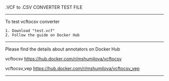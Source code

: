 .VCF to .CSV CONVERTER TEST FILE
__________________________________________________________________________________________
To test vcftocsv converter
   
    1. Download "test.vcf"
    2. Follow the guide on Docker Hub

__________________________________________________________________________________________
Please find the details about annotators on Docker Hub

vcftocsv       https://hub.docker.com/r/mshumilova/vcftocsv

vcftocsv_vep   https://hub.docker.com/r/mshumilova/vcftocsv_vep
__________________________________________________________________________________________
